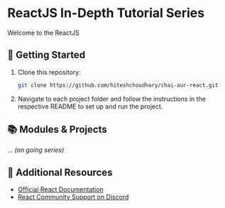 # ReactJS In-Depth Tutorial Series

Welcome to the  ReactJS 


## 🚀 Getting Started

1. Clone this repository:
   ```bash
   git clone https://github.com/hiteshchoudhary/chai-aur-react.git
   ```

2. Navigate to each project folder and follow the instructions in the respective README to set up and run the project.


## 📚 Modules & Projects


... _(on going series)_

## 📖 Additional Resources

- [Official React Documentation](https://reactjs.org/docs/getting-started.html)
- [React Community Support on Discord](https://hitesh.ai/discord)

